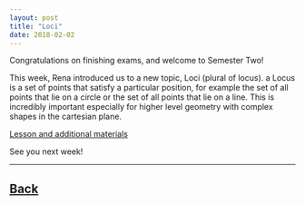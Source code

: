 ```yaml
---
layout: post
title: "Loci"
date: 2018-02-02
---
```

Congratulations on finishing exams, and welcome to Semester Two!

This week, Rena introduced us to a new topic, Loci (plural of locus). a Locus is a set of points that satisfy a particular position, for example the set of all points that lie on a circle or the set of all points that lie on a line. This is incredibly important especially for higher level geometry with complex shapes in the cartesian plane.

[Lesson and additional materials](https://docs.google.com/presentation/d/18Ko0HJnDh7mBK3dgXwD9_-GkXyZekDgUQjuVdoyZZmk/edit?usp=sharing)

See you next week!
___	

## [Back](/blog)

